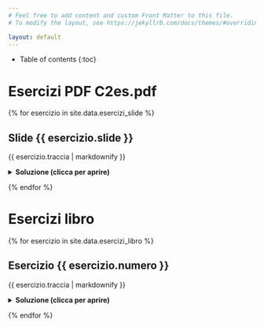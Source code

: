 ```yaml
---
# Feel free to add content and custom Front Matter to this file.
# To modify the layout, see https://jekyllrb.com/docs/themes/#overriding-theme-defaults

layout: default
---
```


* Table of contents
{:toc}

# Esercizi PDF C2es.pdf

{% for esercizio in site.data.esercizi_slide %}

## Slide {{ esercizio.slide }}

{{ esercizio.traccia | markdownify }}

<details>
    <summary><strong>Soluzione (clicca per aprire)</strong></summary>

    {{ esercizio.soluzione | markdownify }}
</details>

{% endfor %}

# Esercizi libro

{% for esercizio in site.data.esercizi_libro %}

## Esercizio {{ esercizio.numero }}

{{ esercizio.traccia | markdownify }}

<details>
    <summary><strong>Soluzione (clicca per aprire)</strong></summary>

    {{ esercizio.soluzione | markdownify }}
</details>

{% endfor %}